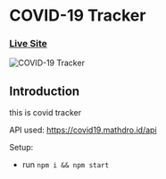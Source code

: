 # COVID-19 Tracker

### [Live Site](https://covid19statswebsite.netlify.com/)

![COVID-19 Tracker](https://i.ibb.co/X87BqVY/Screenshot-2020-04-13-at-10-14-58.png)

## Introduction
this is covid tracker 

API used: https://covid19.mathdro.id/api

Setup:
- run ```npm i && npm start```
